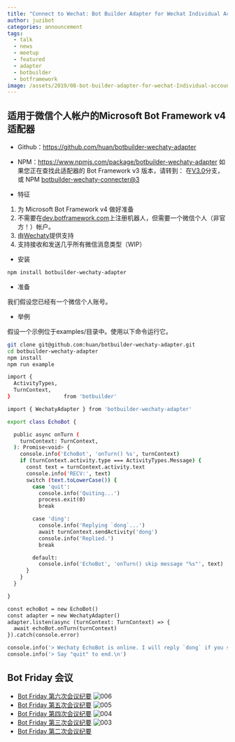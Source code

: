 ```yaml
---
title: "Connect to Wechat: Bot Builder Adapter for Wechat Individual Account"
author: juzibot
categories: announcement
tags:
  - talk
  - news
  - meetup
  - featured
  - adapter
  - botbuilder
  - botframework
image: /assets/2019/08-bot-builder-adapter-for-wechat-Individual-account/000.webp
---
```


## 适用于微信个人帐户的Microsoft Bot Framework v4 适配器

- Github：<https://github.com/huan/botbuilder-wechaty-adapter>
- NPM：<https://www.npmjs.com/package/botbuilder-wechaty-adapter>
如果您正在查找此适配器的 Bot Framework v3 版本，请转到：
在[V3.0](https://github.com/huan/botbuilder-wechaty-adapter/tree/v3.0)分支，或
NPM [botbuilder-wechaty-connecter@3](https://www.npmjs.com/package/botbuilder-wechaty-connector)

- 特征

1. 为 Microsoft Bot Framework v4 做好准备
2. 不需要在[dev.botframework.com](https://dev.botframework.com/)上注册机器人，但需要一个微信个人（非官方！）帐户。
3. 由[Wechaty](https://github.com/chatie/wechaty)提供支持
4. 支持接收和发送几乎所有微信消息类型（WIP）

- 安装

```sh
npm install botbuilder-wechaty-adapter
```

- 准备

我们假设您已经有一个微信个人账号。

- 举例

假设一个示例位于examples/目录中。使用以下命令运行它。

```sh
git clone git@github.com:huan/botbuilder-wechaty-adapter.git
cd botbuilder-wechaty-adapter
npm install
npm run example
```

```sh
import {
  ActivityTypes,
  TurnContext,
}                 from 'botbuilder'

import { WechatyAdapter } from 'botbuilder-wechaty-adapter'

export class EchoBot {

  public async onTurn (
    turnContext: TurnContext,
  ): Promise<void> {
    console.info('EchoBot', 'onTurn() %s', turnContext)
    if (turnContext.activity.type === ActivityTypes.Message) {
      const text = turnContext.activity.text
      console.info('RECV:', text)
      switch (text.toLowerCase()) {
        case 'quit':
          console.info('Quiting...')
          process.exit(0)
          break

        case 'ding':
          console.info('Replying `dong`...')
          await turnContext.sendActivity('dong')
          console.info('Replied.')
          break

        default:
          console.info('EchoBot', 'onTurn() skip message "%s"', text)
      }
    }
  }

}

const echoBot = new EchoBot()
const adapter = new WechatyAdapter()
adapter.listen(async (turnContext: TurnContext) => {
  await echoBot.onTurn(turnContext)
}).catch(console.error)

console.info('> Wechaty EchoBot is online. I will reply `dong` if you send me `ding`!')
console.info('> Say "quit" to end.\n')
```

## Bot Friday 会议

- [Bot Friday 第六次会议纪要](http://bot5.ml/events/seminar-minutes-6/)
![006](/assets/2019/08-bot-builder-adapter-for-wechat-Individual-account/006.webp)
- [Bot Friday 第五次会议纪要](http://bot5.ml/events/seminar-minutes-5/)
![005](/assets/2019/08-bot-builder-adapter-for-wechat-Individual-account/005.webp)
- [Bot Friday 第四次会议纪要](http://bot5.ml/events/seminar-minutes-4/)
![004](/assets/2019/08-bot-builder-adapter-for-wechat-Individual-account/004.webp)
- [Bot Friday 第三次会议纪要](http://bot5.ml/events/seminar-minutes-3/)
![003](/assets/2019/08-bot-builder-adapter-for-wechat-Individual-account/003.webp)
- [Bot Friday 第二次会议纪要](http://bot5.ml/events/seminar-minutes-2/)
